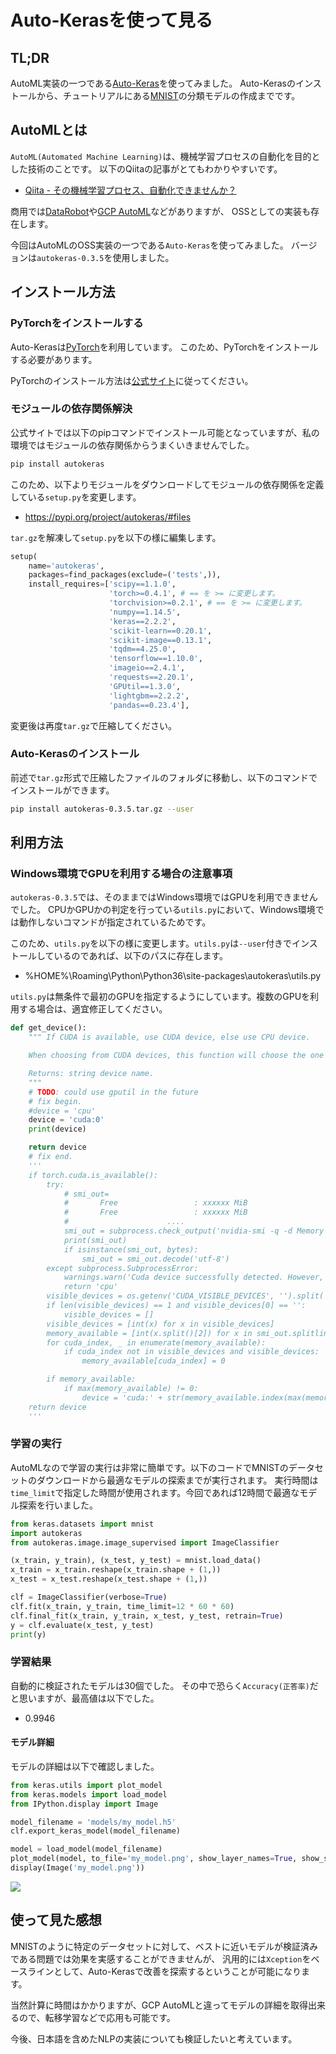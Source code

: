 # Auto-Kerasを使って見る

## TL;DR

AutoML実装の一つである[Auto-Keras](https://autokeras.com/)を使ってみました。
Auto-Kerasのインストールから、チュートリアルにある[MNIST](http://yann.lecun.com/exdb/mnist/)の分類モデルの作成までです。

## AutoMLとは

`AutoML(Automated Machine Learning)`は、機械学習プロセスの自動化を目的とした技術のことです。
以下のQiitaの記事がとてもわかりやすいです。

* [Qiita - その機械学習プロセス、自動化できませんか？](https://qiita.com/Hironsan/items/30fe09c85da8a28ebd63)

商用では[DataRobot](https://www.datarobot.com/jp/)や[GCP AutoML](https://cloud.google.com/automl/)などがありますが、
OSSとしての実装も存在します。

今回はAutoMLのOSS実装の一つである`Auto-Keras`を使ってみました。
バージョンは`autokeras-0.3.5`を使用しました。

## インストール方法

### PyTorchをインストールする

Auto-Kerasは[PyTorch](https://pytorch.org/)を利用しています。
このため、PyTorchをインストールする必要があります。

PyTorchのインストール方法は[公式サイト](https://pytorch.org/)に従ってください。

### モジュールの依存関係解決

公式サイトでは以下のpipコマンドでインストール可能となっていますが、私の環境ではモジュールの依存関係からうまくいきませんでした。

```bash
pip install autokeras
```

このため、以下よりモジュールをダウンロードしてモジュールの依存関係を定義している`setup.py`を変更します。

* <https://pypi.org/project/autokeras/#files>

`tar.gz`を解凍して`setup.py`を以下の様に編集します。

```python
setup(
    name='autokeras',
    packages=find_packages(exclude=('tests',)),
    install_requires=['scipy==1.1.0',
                      'torch>=0.4.1', # == を >= に変更します。
                      'torchvision>=0.2.1', # == を >= に変更します。
                      'numpy==1.14.5',
                      'keras==2.2.2',
                      'scikit-learn==0.20.1',
                      'scikit-image==0.13.1',
                      'tqdm==4.25.0',
                      'tensorflow==1.10.0',
                      'imageio==2.4.1',
                      'requests==2.20.1',
                      'GPUtil==1.3.0',
                      'lightgbm==2.2.2',
                      'pandas==0.23.4'],
```

変更後は再度`tar.gz`で圧縮してください。

### Auto-Kerasのインストール

前述で`tar.gz`形式で圧縮したファイルのフォルダに移動し、以下のコマンドでインストールができます。

```bash
pip install autokeras-0.3.5.tar.gz --user
```

## 利用方法

### Windows環境でGPUを利用する場合の注意事項

`autokeras-0.3.5`では、そのままではWindows環境ではGPUを利用できませんでした。
CPUかGPUかの判定を行っている`utils.py`において、Windows環境では動作しないコマンドが指定されているためです。

このため、`utils.py`を以下の様に変更します。`utils.py`は`--user`付きでインストールしているのであれば、以下のパスに存在します。

* %HOME%\Roaming\Python\Python36\site-packages\autokeras\utils.py

`utils.py`は無条件で最初のGPUを指定するようにしています。複数のGPUを利用する場合は、適宜修正してください。

```python
def get_device():
    """ If CUDA is available, use CUDA device, else use CPU device.

    When choosing from CUDA devices, this function will choose the one with max memory available.

    Returns: string device name.
    """
    # TODO: could use gputil in the future
    # fix begin.
    #device = 'cpu'
    device = 'cuda:0'
    print(device)

    return device
    # fix end.
    '''
    if torch.cuda.is_available():
        try:
            # smi_out=
            #       Free                 : xxxxxx MiB
            #       Free                 : xxxxxx MiB
            #                      ....
            smi_out = subprocess.check_output('nvidia-smi -q -d Memory | grep -A4 GPU|grep Free', shell=True)
            print(smi_out)
            if isinstance(smi_out, bytes):
                smi_out = smi_out.decode('utf-8')
        except subprocess.SubprocessError:
            warnings.warn('Cuda device successfully detected. However, nvidia-smi cannot be invoked')
            return 'cpu'
        visible_devices = os.getenv('CUDA_VISIBLE_DEVICES', '').split(',')
        if len(visible_devices) == 1 and visible_devices[0] == '':
            visible_devices = []
        visible_devices = [int(x) for x in visible_devices]
        memory_available = [int(x.split()[2]) for x in smi_out.splitlines()]
        for cuda_index, _ in enumerate(memory_available):
            if cuda_index not in visible_devices and visible_devices:
                memory_available[cuda_index] = 0

        if memory_available:
            if max(memory_available) != 0:
                device = 'cuda:' + str(memory_available.index(max(memory_available)))
    return device
    '''
```

### 学習の実行

AutoMLなので学習の実行は非常に簡単です。以下のコードでMNISTのデータセットのダウンロードから最適なモデルの探索までが実行されます。
実行時間は`time_limit`で指定した時間が使用されます。今回であれば12時間で最適なモデル探索を行いました。

```python
from keras.datasets import mnist
import autokeras
from autokeras.image.image_supervised import ImageClassifier

(x_train, y_train), (x_test, y_test) = mnist.load_data()
x_train = x_train.reshape(x_train.shape + (1,))
x_test = x_test.reshape(x_test.shape + (1,))

clf = ImageClassifier(verbose=True)
clf.fit(x_train, y_train, time_limit=12 * 60 * 60)
clf.final_fit(x_train, y_train, x_test, y_test, retrain=True)
y = clf.evaluate(x_test, y_test)
print(y)
```

### 学習結果

自動的に検証されたモデルは30個でした。
その中で恐らく`Accuracy(正答率)`だと思いますが、最高値は以下でした。

* 0.9946

#### モデル詳細

モデルの詳細は以下で確認しました。

```python
from keras.utils import plot_model
from keras.models import load_model
from IPython.display import Image

model_filename = 'models/my_model.h5'
clf.export_keras_model(model_filename)

model = load_model(model_filename)
plot_model(model, to_file='my_model.png', show_layer_names=True, show_shapes=True)
display(Image('my_model.png'))
```

![](images/auto-keras-image-model.png)

## 使って見た感想

MNISTのように特定のデータセットに対して、ベストに近いモデルが検証済みである問題では効果を実感することができませんが、
汎用的には`Xception`をベースラインとして、Auto-Kerasで改善を探索するということが可能になります。

当然計算に時間はかかりますが、GCP AutoMLと違ってモデルの詳細を取得出来るので、転移学習などで応用も可能です。

今後、日本語を含めたNLPの実装についても検証したいと考えています。